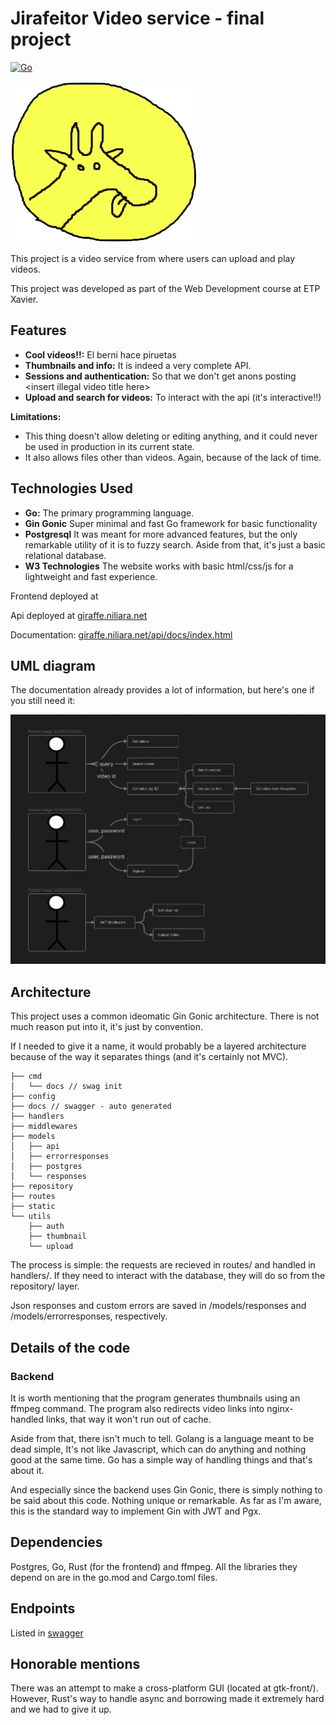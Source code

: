 # Jirafeitor Video service - final project

[![Go](https://img.shields.io/badge/Go-1.x-blue.svg?style=flat-square)](https://golang.org/)

![giraffe](documentation/giraffe.png)

This project is a video service from where users can upload and play videos.

This project was developed as part of the Web Development course at ETP Xavier.

## Features

* **Cool videos!!:** El berni hace piruetas
* **Thumbnails and info:** It is indeed a very complete API.
* **Sessions and authentication:** So that we don't get anons posting \<insert illegal video title here\>
* **Upload and search for videos:** To interact with the api (it's interactive!!)

**Limitations:**
* This thing doesn't allow deleting or editing anything, and it could never be used in production in its current state.
* It also allows files other than videos. Again, because of the lack of time.

## Technologies Used

* **Go:** The primary programming language.
* **Gin Gonic** Super minimal and fast Go framework for basic functionality
* **Postgresql** It was meant for more advanced features, but the only remarkable utility of it is to fuzzy search. Aside from that, it's just a basic relational database.
* **W3 Technologies** The website works with basic html/css/js for a lightweight and fast experience.

Frontend deployed at [](https://brugir.github.io/M12-UF3-PF/)

Api deployed at [giraffe.niliara.net](https://giraffe.niliara.net)

Documentation: [giraffe.niliara.net/api/docs/index.html](https://giraffe.niliara.net/api/docs/index.html)

## UML diagram
The documentation already provides a lot of information,
but here's one if you still need it:

![UML](documentation/umlatt1.png)

## Architecture
This project uses a common ideomatic Gin Gonic architecture.
There is not much reason put into it, it's just by convention.

If I needed to give it a name,
it would probably be a layered architecture
because of the way it separates things
(and it's certainly not MVC).

```
├── cmd
│   └── docs // swag init
├── config
├── docs // swagger - auto generated
├── handlers
├── middlewares
├── models
│   ├── api
│   ├── errorresponses
│   ├── postgres
│   └── responses
├── repository
├── routes
├── static
└── utils
    ├── auth
    ├── thumbnail
    └── upload
```

The process is simple:
the requests are recieved in routes/
and handled in handlers/.
If they need to interact with the database,
they will do so from the repository/ layer.

Json responses and custom errors are
saved in /models/responses and /models/errorresponses,
respectively.



## Details of the code
### Backend
It is worth mentioning that the program generates
thumbnails using an ffmpeg command.
The program also redirects video links into nginx-handled links,
that way it won't run out of cache.

Aside from that, there isn't much to tell.
Golang is a language meant to be dead simple,
It's not like Javascript, which can do anything and nothing good at the same time.
Go has a simple way of handling things and that's about it.

And especially since the backend uses Gin Gonic,
there is simply nothing to be said about this code.
Nothing unique or remarkable.
As far as I'm aware, this is the standard way to implement
Gin with JWT and Pgx.


## Dependencies
Postgres, Go, Rust (for the frontend) and ffmpeg.
All the libraries they depend on are in the go.mod and Cargo.toml files.

## Endpoints
Listed in [swagger](https://giraffe.niliara.net/api/docs/index.html)

## Honorable mentions
There was an attempt to make a cross-platform GUI
(located at gtk-front/).
However, Rust's way to handle async and borrowing
made it extremely hard and we had to give it up.
